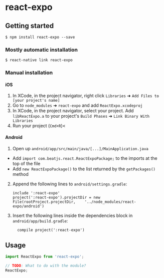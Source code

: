 # react-expo

## Getting started

`$ npm install react-expo --save`

### Mostly automatic installation

`$ react-native link react-expo`

### Manual installation


#### iOS

1. In XCode, in the project navigator, right click `Libraries` ➜ `Add Files to [your project's name]`
2. Go to `node_modules` ➜ `react-expo` and add `ReactExpo.xcodeproj`
3. In XCode, in the project navigator, select your project. Add `libReactExpo.a` to your project's `Build Phases` ➜ `Link Binary With Libraries`
4. Run your project (`Cmd+R`)<

#### Android

1. Open up `android/app/src/main/java/[...]/MainApplication.java`
  - Add `import com.beatjs.react.ReactExpoPackage;` to the imports at the top of the file
  - Add `new ReactExpoPackage()` to the list returned by the `getPackages()` method
2. Append the following lines to `android/settings.gradle`:
  	```
  	include ':react-expo'
  	project(':react-expo').projectDir = new File(rootProject.projectDir, 	'../node_modules/react-expo/android')
  	```
3. Insert the following lines inside the dependencies block in `android/app/build.gradle`:
  	```
      compile project(':react-expo')
  	```


## Usage
```javascript
import ReactExpo from 'react-expo';

// TODO: What to do with the module?
ReactExpo;
```
  